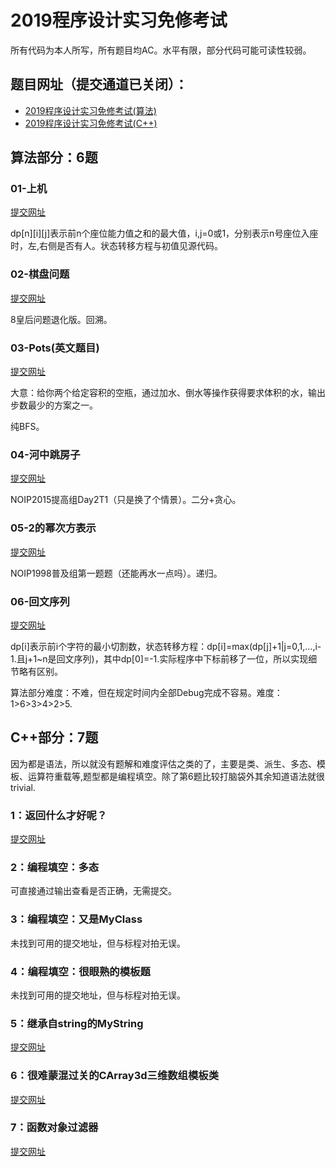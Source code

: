 # 2019程序设计实习免修考试

所有代码为本人所写，所有题目均AC。水平有限，部分代码可能可读性较弱。

## 题目网址（提交通道已关闭）：

- [2019程序设计实习免修考试(算法)](http://cxsjsx.openjudge.cn/2019freea/)
- [2019程序设计实习免修考试(C++)](http://cxsjsx.openjudge.cn/2019freec/)

## 算法部分：6题

### 01-上机

[提交网址](http://bailian.openjudge.cn/practice/4150/)

dp[n][i][j]表示前n个座位能力值之和的最大值，i,j=0或1，分别表示n号座位入座时，左,右侧是否有人。状态转移方程与初值见源代码。

### 02-棋盘问题

[提交网址](http://bailian.openjudge.cn/practice/1321/)

8皇后问题退化版。回溯。

### 03-Pots(英文题目)

[提交网址](http://bailian.openjudge.cn/practice/3151/)

大意：给你两个给定容积的空瓶，通过加水、倒水等操作获得要求体积的水，输出步数最少的方案之一。

纯BFS。

### 04-河中跳房子

[提交网址](http://noi.openjudge.cn/ch0111/10/)

NOIP2015提高组Day2T1（只是换了个情景）。二分+贪心。

### 05-2的幂次方表示

[提交网址](http://noi.openjudge.cn/ch0202/8758/)

NOIP1998普及组第一题题（还能再水一点吗）。递归。

### 06-回文序列

[提交网址](http://bailian.openjudge.cn/practice/4122/)

dp[i]表示前i个字符的最小切割数，状态转移方程：dp[i]=max(dp[j]+1|j=0,1,...,i-1.且j+1~n是回文序列)，其中dp[0]=-1.实际程序中下标前移了一位，所以实现细节略有区别。

算法部分难度：不难，但在规定时间内全部Debug完成不容易。难度：1>6>3>4>2>5.

## C++部分：7题

因为都是语法，所以就没有题解和难度评估之类的了，主要是类、派生、多态、模板、运算符重载等,题型都是编程填空。除了第6题比较打脑袋外其余知道语法就很trivial.

### 1：返回什么才好呢？

[提交网址](http://cxsjsxmooc.openjudge.cn/2019t3springall/007/)

### 2：编程填空：多态

可直接通过输出查看是否正确，无需提交。

### 3：编程填空：又是MyClass

未找到可用的提交地址，但与标程对拍无误。

### 4：编程填空：很眼熟的模板题

未找到可用的提交地址，但与标程对拍无误。

### 5：继承自string的MyString

[提交网址](http://cxsjsxmooc.openjudge.cn/2019t3springall/021/)

### 6：很难蒙混过关的CArray3d三维数组模板类

[提交网址](http://cxsjsxmooc.openjudge.cn/2019t3springall/036/)

### 7：函数对象过滤器

[提交网址](http://cxsjsxmooc.openjudge.cn/2019t3springall/037/)

